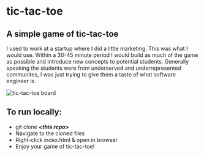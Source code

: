 # tic-tac-toe

## A simple game of tic-tac-toe 

I used to work at a startup where I did a little marketing. This was what I would use. Within a 30-45 minute period I would build as much of the game as possible and introduce new concepts to potential students. 
Generally speaking the students were from underserved and underrepresented communites, I was just trying to give them a taste of what software engineer is.

<img src='https://user-images.githubusercontent.com/34516906/258282155-63bb8b4a-8998-42a1-a09e-349d70088444.png' alt='tic-tac-toe board' />

## To run locally:
* git clone ***<this repo\>***
* Navigate to the cloned files
* Right-click index.html & open in browser
* Enjoy your game of tic-tac-toe!
